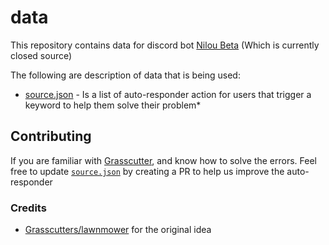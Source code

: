 # data

This repository contains data for discord bot [Nilou Beta](https://github.com/mailpakokok/Nilou-Sexo) (Which is currently closed source)

The following are description of data that is being used:

- [source.json](/source.json) - Is a list of auto-responder action for users that trigger a keyword to help them solve their problem*

## Contributing

If you are familiar with [Grasscutter](https://github.com/Grasscutters/Grasscutter), and know how to solve the errors. Feel free to update [`source.json`](/source.json) by creating a PR to help us improve the auto-responder

### Credits
- [Grasscutters/lawnmower](https://github.com/Grasscutters/lawnmower/) for the original idea
